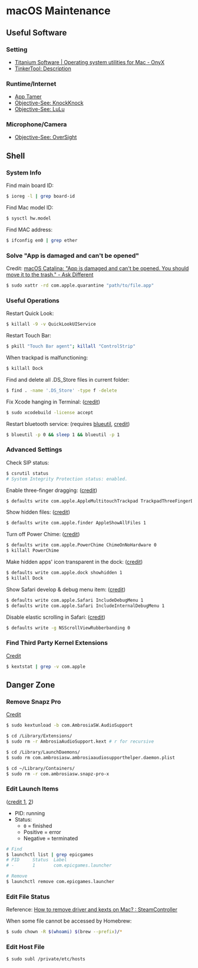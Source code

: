 # macOS Maintenance

## Useful Software

### Setting

- [Titanium Software \| Operating system utilities for Mac \- OnyX](https://www.titanium-software.fr/en/onyx.html)
- [TinkerTool: Description](https://www.bresink.com/osx/TinkerTool.html)

### Runtime/Internet

- [App Tamer](https://www.stclairsoft.com/AppTamer/)
- [Objective-See: KnockKnock](https://objective-see.com/products/knockknock.html)
- [Objective-See: LuLu](https://objective-see.com/products/lulu.html)

### Microphone/Camera

- [Objective-See: OverSight](https://objective-see.com/products/oversight.html)

## Shell

### System Info

Find main board ID:

```bash
$ ioreg -l | grep board-id
```

Find Mac model ID:

```bash
$ sysctl hw.model
```

Find MAC address:

```bash
$ ifconfig en0 | grep ether
```

### Solve "App is damaged and can't be opened"

Credit: [macOS Catalina: "App is damaged and can't be opened. You should move it to the trash." - Ask Different](https://apple.stackexchange.com/a/372208)

```bash
$ sudo xattr -rd com.apple.quarantine "path/to/file.app"
```

### Useful Operations

Restart Quick Look:

```bash
$ killall -9 -v QuickLookUIService
```

Restart Touch Bar:

```bash
$ pkill "Touch Bar agent"; killall "ControlStrip"
```

When trackpad is malfunctioning:

```bash
$ killall Dock
```

Find and delete all .DS_Store files in current folder:

```bash
$ find . -name '.DS_Store' -type f -delete
```

Fix Xcode hanging in Terminal: \([credit](https://apple.stackexchange.com/a/308125)\)

```bash
$ sudo xcodebuild -license accept
```

Restart bluetooth service: (requires [blueutil](https://github.com/toy/blueutil), [credit](https://apple.stackexchange.com/a/310732))

```bash
$ blueutil -p 0 && sleep 1 && blueutil -p 1
```

### Advanced Settings

Check SIP status:

```bash
$ csrutil status
# System Integrity Protection status: enabled.
```

Enable three-finger dragging: \([credit](https://apple.stackexchange.com/a/362308)\)

```bash
$ defaults write com.apple.AppleMultitouchTrackpad TrackpadThreeFingerDrag 1 && defaults write com.apple.driver.AppleBluetoothMultitouch.trackpad TrackpadThreeFingerDrag 1
```

Show hidden files: \([credit](https://apple.stackexchange.com/a/100040/218914)\)

```bash
$ defaults write com.apple.finder AppleShowAllFiles 1
```

Turn off Power Chime: \([credit](https://apple.stackexchange.com/a/309947)\)

```bash
$ defaults write com.apple.PowerChime ChimeOnNoHardware 0
$ killall PowerChime
```

Make hidden apps' icon transparent in the dock: \([credit](https://missing.csail.mit.edu/2019/os-customization/#macos)\)

```bash
$ defaults write com.apple.dock showhidden 1
$ killall Dock
```

Show Safari develop & debug menu item: \([credit](https://oku.edu.mie-u.ac.jp/~okumura/macosx/)\)

```bash
$ defaults write com.apple.Safari IncludeDebugMenu 1
$ defaults write com.apple.Safari IncludeInternalDebugMenu 1
```

Disable elastic scrolling in Safari: \([credit](https://osxdaily.com/2012/05/10/disable-elastic-rubber-band-scrolling-in-mac-os-x/)\)

```bash
$ defaults write -g NSScrollViewRubberbanding 0
```

### Find Third Party Kernel Extensions

[Credit](https://apple.stackexchange.com/a/310758)

```bash
$ kextstat | grep -v com.apple
```

## Danger Zone

### Remove Snapz Pro

[Credit](https://www.macworld.com/article/3128854/how-to-remove-snapz-pro-in-macos-sierra.html)

```bash
$ sudo kextunload -b com.AmbrosiaSW.AudioSupport

$ cd /Library/Extensions/
$ sudo rm -r AmbrosiaAudioSupport.kext # r for recursive

$ cd /Library/LaunchDaemons/
$ sudo rm com.ambrosiasw.ambrosiaaudiosupporthelper.daemon.plist

$ cd ~/Library/Containers/
$ sudo rm -r com.ambrosiasw.snapz-pro-x
```

### Edit Launch Items

\([credit 1](https://stackoverflow.com/a/16727754), [2](https://apple.stackexchange.com/a/308421)\)

- PID: running
- Status:
    - `0` = finished
    - Positive = error
    - Negative = terminated

```bash
# Find
$ launchctl list | grep epicgames
# PID     Status  Label
# -       1       com.epicgames.launcher

# Remove
$ launchctl remove com.epicgames.launcher
```

### Edit File Status

Reference: [How to remove driver and kexts on Mac? : SteamController](https://www.reddit.com/r/SteamController/comments/edkq1r/how_to_remove_driver_and_kexts_on_mac/)

When some file cannot be accessed by Homebrew:

```bash
$ sudo chown -R $(whoami) $(brew --prefix)/*
```

### Edit Host File

```bash
$ sudo subl /private/etc/hosts
```
